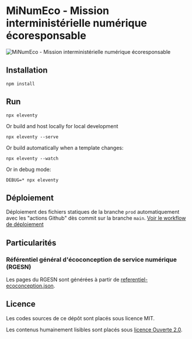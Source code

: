 # MiNumEco - Mission interministérielle numérique écoresponsable

![MiNumEco - Mission interministérielle numérique écoresponsable](https://raw.githubusercontent.com/DISIC/MiNumEco/main/img/logo.png)

## Installation

```
npm install
```

## Run

```
npx eleventy
```

Or build and host locally for local development
```
npx eleventy --serve
```

Or build automatically when a template changes:
```
npx eleventy --watch
```

Or in debug mode:
```
DEBUG=* npx eleventy
```

## Déploiement

Déploiement des fichiers statiques de la branche `prod` automatiquement avec les "actions Github" dès commit sur la branche `main`. [Voir le workflow de déploiement](https://github.com/DISIC/greentech/blob/main/.github/workflows/deploy.yml)

## Particularités

### Référentiel général d'écoconception de service numérique (RGESN)

Les pages du RGESN sont générées à partir de [referentiel-ecoconception.json](/DISIC/MiNumEco/blob/main/_data/referentiel-ecoconception.json).

## Licence

Les codes sources de ce dépôt sont placés sous licence MIT.

Les contenus humainement lisibles sont placés sous [licence Ouverte 2.0](https://www.etalab.gouv.fr/licence-ouverte-open-licence).

